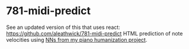 # 781-midi-predict
See an updated version of this that uses react: https://github.com/aleathwick/781-midi-predict
HTML prediction of note velocities using [NNs from my piano humanization project](https://github.com/aleathwick/781-piano-autoencoder).
